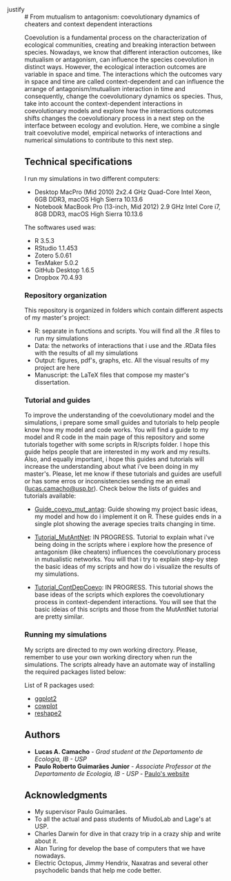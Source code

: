 <dt>justify</dt>
<dd>
# From mutualism to antagonism: coevolutionary dynamics of cheaters and context dependent interactions

Coevolution is a fundamental process on the characterization of ecological communities, creating and breaking interaction between species. Nowadays, we know that different interaction outcomes, like mutualism or antagonism, can influence the species coevolution in distinct ways. However, the ecological interaction outcomes are variable in space and time. The interactions which the outcomes vary in space and time are called context-dependent and can influence the arrange of antagonism/mutualism interaction in time and consequently, change the coevolutionary dynamics os species. Thus, take into account the context-dependent interactions in coevolutionary models and explore how the interactions outcomes shifts changes the coevolutionary process in a next step on the interface between ecology and evolution. Here, we combine a single trait coevolutive model, empirical networks of interactions and numerical simulations to contribute to this next step.

## Technical specifications

I run my simulations in two different computers:
- Desktop MacPro (Mid 2010) 2x2.4 GHz Quad-Core Intel Xeon, 6GB DDR3, macOS High Sierra 10.13.6
- Notebook MacBook Pro (13-inch, Mid 2012) 2.9 GHz Intel Core i7, 8GB DDR3, macOS High Sierra 10.13.6

The softwares used was:
- R 3.5.3
- RStudio 1.1.453
- Zotero 5.0.61
- TexMaker 5.0.2
- GitHub Desktop 1.6.5
- Dropbox 70.4.93

### Repository organization

This repository is organized in folders which contain different aspects of my master's project:

- R: separate in functions and scripts. You will find all the .R files to run my simulations
- Data: the networks of interactions that i use and the .RData files with the results of all my simulations
- Output: figures, pdf's, graphs, etc. All the visual results of my project are here
- Manuscript: the LaTeX files that compose my master's dissertation.

### Tutorial and guides

To improve the understanding of the coevolutionary model and the simulations, i prepare some small guides and tutorials to help people know how my model and code works. You 
will find a guide to my model and R code in the main page of this repository and some tutorials together with some scripts in R/scripts folder. I hope this guide helps people 
that are interested in my work and my results. Also, and equally important, i hope this guides and tutorials will increase the understanding about what i've been doing in my master's.
Please, let me know if these tutorials and guides are usefull or has some erros or inconsistencies sending me an email (lucas.camacho@usp.br). Check below the lists of 
guides and tutorials available:

- [Guide_coevo_mut_antag](https://github.com/lucascamacho/coevo_mut_antag/blob/master/Guide_coevo_mut_antag.pdf): Guide showing my project basic ideas, my model and how do 
i implement it on R. These guides ends in a single plot showing the average species traits changing in time.

- [Tutorial_MutAntNet](): IN PROGRESS. Tutorial to explain what i've being doing in the scripts where i explore how the presence of antagonism (like cheaters) influences the coevolutionary process 
in mutualistic networks. You will that i try to explain step-by step the basic ideas of my scripts and how do i visualize the results of my simulations.

- [Tutorial_ContDepCoevo](): IN PROGRESS. This tutorial shows the base ideas of the scripts which explores the coevolutionary process in context-dependent interactions. 
You will see that the basic ideias of this scripts and those from the MutAntNet tutorial are pretty similar.


### Running my simulations

My scripts are directed to my own working directory. Please, remember to use your own working directory when run the simulations. The scripts already have an automate way of installing the 
required packages listed below:

List of R packages used:
- [ggplot2](https://ggplot2.tidyverse.org)
- [cowplot](https://cran.r-project.org/web/packages/cowplot/vignettes/introduction.html)
- [reshape2](https://cran.r-project.org/web/packages/reshape2/index.html)

## Authors

* **Lucas A. Camacho** - *Grad student at the Departamento de Ecologia, IB - USP*
* **Paulo Roberto Guimarães Junior** - *Associate Professor at the Departamento de Ecologia, IB - USP* - [Paulo's website](http://guimaraeslab.weebly.com)

## Acknowledgments

* My supervisor Paulo Guimarães.
* To all the actual and pass students of MiudoLab and Lage's at USP.
* Charles Darwin for dive in that crazy trip in a crazy ship and write about it.
* Alan Turing for develop the base of computers that we have nowadays.
* Electric Octopus, Jimmy Hendrix, Naxatras and several other psychodelic bands that help me code better.</dd>
